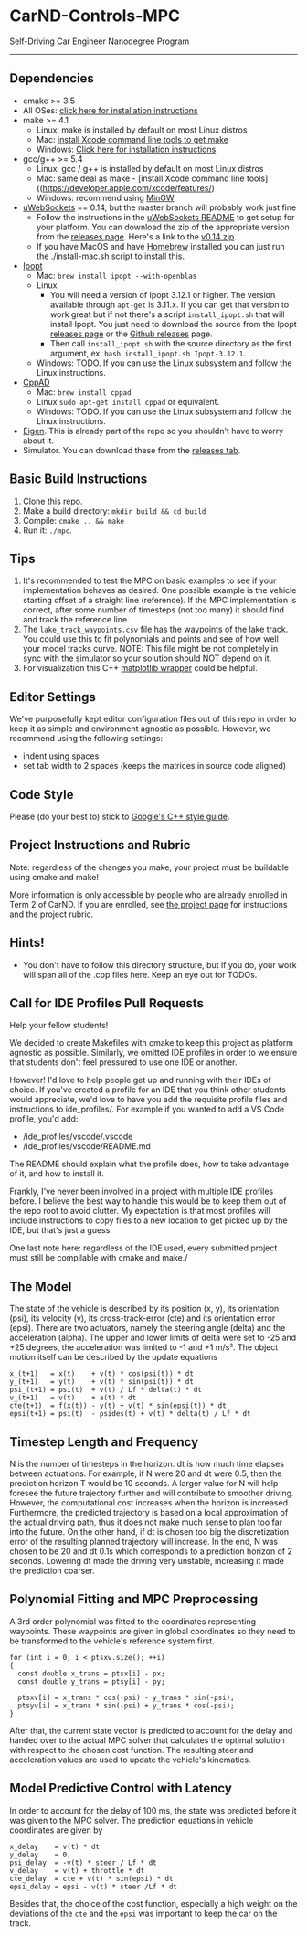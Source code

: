# CarND-Controls-MPC
Self-Driving Car Engineer Nanodegree Program

---

## Dependencies

* cmake >= 3.5
 * All OSes: [click here for installation instructions](https://cmake.org/install/)
* make >= 4.1
  * Linux: make is installed by default on most Linux distros
  * Mac: [install Xcode command line tools to get make](https://developer.apple.com/xcode/features/)
  * Windows: [Click here for installation instructions](http://gnuwin32.sourceforge.net/packages/make.htm)
* gcc/g++ >= 5.4
  * Linux: gcc / g++ is installed by default on most Linux distros
  * Mac: same deal as make - [install Xcode command line tools]((https://developer.apple.com/xcode/features/)
  * Windows: recommend using [MinGW](http://www.mingw.org/)
* [uWebSockets](https://github.com/uWebSockets/uWebSockets) == 0.14, but the master branch will probably work just fine
  * Follow the instructions in the [uWebSockets README](https://github.com/uWebSockets/uWebSockets/blob/master/README.md) to get setup for your platform. You can download the zip of the appropriate version from the [releases page](https://github.com/uWebSockets/uWebSockets/releases). Here's a link to the [v0.14 zip](https://github.com/uWebSockets/uWebSockets/archive/v0.14.0.zip).
  * If you have MacOS and have [Homebrew](https://brew.sh/) installed you can just run the ./install-mac.sh script to install this.
* [Ipopt](https://projects.coin-or.org/Ipopt)
  * Mac: `brew install ipopt --with-openblas`
  * Linux
    * You will need a version of Ipopt 3.12.1 or higher. The version available through `apt-get` is 3.11.x. If you can get that version to work great but if not there's a script `install_ipopt.sh` that will install Ipopt. You just need to download the source from the Ipopt [releases page](https://www.coin-or.org/download/source/Ipopt/) or the [Github releases](https://github.com/coin-or/Ipopt/releases) page.
    * Then call `install_ipopt.sh` with the source directory as the first argument, ex: `bash install_ipopt.sh Ipopt-3.12.1`. 
  * Windows: TODO. If you can use the Linux subsystem and follow the Linux instructions.
* [CppAD](https://www.coin-or.org/CppAD/)
  * Mac: `brew install cppad`
  * Linux `sudo apt-get install cppad` or equivalent.
  * Windows: TODO. If you can use the Linux subsystem and follow the Linux instructions.
* [Eigen](http://eigen.tuxfamily.org/index.php?title=Main_Page). This is already part of the repo so you shouldn't have to worry about it.
* Simulator. You can download these from the [releases tab](https://github.com/udacity/CarND-MPC-Project/releases).



## Basic Build Instructions


1. Clone this repo.
2. Make a build directory: `mkdir build && cd build`
3. Compile: `cmake .. && make`
4. Run it: `./mpc`.

## Tips

1. It's recommended to test the MPC on basic examples to see if your implementation behaves as desired. One possible example
is the vehicle starting offset of a straight line (reference). If the MPC implementation is correct, after some number of timesteps
(not too many) it should find and track the reference line.
2. The `lake_track_waypoints.csv` file has the waypoints of the lake track. You could use this to fit polynomials and points and see of how well your model tracks curve. NOTE: This file might be not completely in sync with the simulator so your solution should NOT depend on it.
3. For visualization this C++ [matplotlib wrapper](https://github.com/lava/matplotlib-cpp) could be helpful.

## Editor Settings

We've purposefully kept editor configuration files out of this repo in order to
keep it as simple and environment agnostic as possible. However, we recommend
using the following settings:

* indent using spaces
* set tab width to 2 spaces (keeps the matrices in source code aligned)

## Code Style

Please (do your best to) stick to [Google's C++ style guide](https://google.github.io/styleguide/cppguide.html).

## Project Instructions and Rubric

Note: regardless of the changes you make, your project must be buildable using
cmake and make!

More information is only accessible by people who are already enrolled in Term 2
of CarND. If you are enrolled, see [the project page](https://classroom.udacity.com/nanodegrees/nd013/parts/40f38239-66b6-46ec-ae68-03afd8a601c8/modules/f1820894-8322-4bb3-81aa-b26b3c6dcbaf/lessons/b1ff3be0-c904-438e-aad3-2b5379f0e0c3/concepts/1a2255a0-e23c-44cf-8d41-39b8a3c8264a)
for instructions and the project rubric.

## Hints!

* You don't have to follow this directory structure, but if you do, your work
  will span all of the .cpp files here. Keep an eye out for TODOs.

## Call for IDE Profiles Pull Requests

Help your fellow students!

We decided to create Makefiles with cmake to keep this project as platform
agnostic as possible. Similarly, we omitted IDE profiles in order to we ensure
that students don't feel pressured to use one IDE or another.

However! I'd love to help people get up and running with their IDEs of choice.
If you've created a profile for an IDE that you think other students would
appreciate, we'd love to have you add the requisite profile files and
instructions to ide_profiles/. For example if you wanted to add a VS Code
profile, you'd add:

* /ide_profiles/vscode/.vscode
* /ide_profiles/vscode/README.md

The README should explain what the profile does, how to take advantage of it,
and how to install it.

Frankly, I've never been involved in a project with multiple IDE profiles
before. I believe the best way to handle this would be to keep them out of the
repo root to avoid clutter. My expectation is that most profiles will include
instructions to copy files to a new location to get picked up by the IDE, but
that's just a guess.

One last note here: regardless of the IDE used, every submitted project must
still be compilable with cmake and make./

## The Model

The state of the vehicle is described by its position (x, y), its orientation (psi), its velocity (v), its cross-track-error (cte) and its orientation error (epsi). There are two actuators, namely the steering angle (delta) and the acceleration (alpha). The upper and lower limits of delta were set to -25 and +25 degrees, the acceleration was limited to -1 and +1 m/s². The object motion itself can be described by the update equations 
```
x_(t+1)   = x(t)    + v(t) * cos(psi(t)) * dt
y_(t+1)   = y(t)    + v(t) * sin(psi(t)) * dt
psi_(t+1) = psi(t)  + v(t) / Lf * delta(t) * dt
v_(t+1)   = v(t)    + a(t) * dt
cte(t+1)  = f(x(t)) - y(t) + v(t) * sin(epsi(t)) * dt
epsi(t+1) = psi(t)  - psides(t) + v(t) * delta(t) / Lf * dt
```

## Timestep Length and Frequency

N is the number of timesteps in the horizon. dt is how much time elapses between actuations. For example, if N were 20 and dt were 0.5, then the prediction horizon T would be 10 seconds.
A larger value for N will help foresee the future trajectory further and will contribute to smoother driving. However, the computational cost increases when the horizon is increased. Furthermore, the predicted trajectory is based on a local approximation of the actual driving path, thus it does not make much sense to plan too far into the future. On the other hand, if dt is chosen too big the discretization error of the resulting planned trajectory will increase. 
In the end, N was chosen to be 20 and dt 0.1s which corresponds to a prediction horizon of 2 seconds. Lowering dt made the driving very unstable, increasing it made the prediction coarser.

## Polynomial Fitting and MPC Preprocessing

A 3rd order polynomial was fitted to the coordinates representing waypoints. These waypoints are given in global coordinates so they need to be transformed to the vehicle's reference system first. 
```
for (int i = 0; i < ptsxv.size(); ++i) 
{
  const double x_trans = ptsx[i] - px;
  const double y_trans = ptsy[i] - py;
			
  ptsxv[i] = x_trans * cos(-psi) - y_trans * sin(-psi);
  ptsyv[i] = x_trans * sin(-psi) + y_trans * cos(-psi);
}
```
After that, the current state vector is predicted to account for the delay and handed over to the actual MPC solver that calculates the optimal solution with respect to the chosen cost function. The resulting steer and acceleration values are used to update the vehicle's kinematics.

## Model Predictive Control with Latency

In order to account for the delay of 100 ms, the state was predicted before it was given to the MPC solver. The prediction equations in vehicle coordinates are given by
```
x_delay    = v(t) * dt
y_delay    = 0;
psi_delay  = -v(t) * steer / Lf * dt
v_delay    = v(t) + throttle * dt
cte_delay  = cte + v(t) * sin(epsi) * dt
epsi_delay = epsi - v(t) * steer /Lf * dt
 ```
 
Besides that, the choice of the cost function, especially a high weight on the deviations of the `cte` and the `epsi` was important to keep the car on the track.
